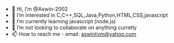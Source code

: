 - 👋 Hi, I’m @Aswin-2002
- 👀 I’m interested in C,C++,SQL,Java,Python,HTML,CSS,javascript
- 🌱 I’m currently learning javascript (node.js)
- 💞️ I’m not looking to collaborate on anything curretly
- 📫 How to reach me -
                       email: aswintvm@yahoo.com
<!---
Aswin-2002/Aswin-2002 is a ✨ special ✨ repository because its `README.md` (this file) appears on your GitHub profile.
You can click the Preview link to take a look at your changes.
--->
